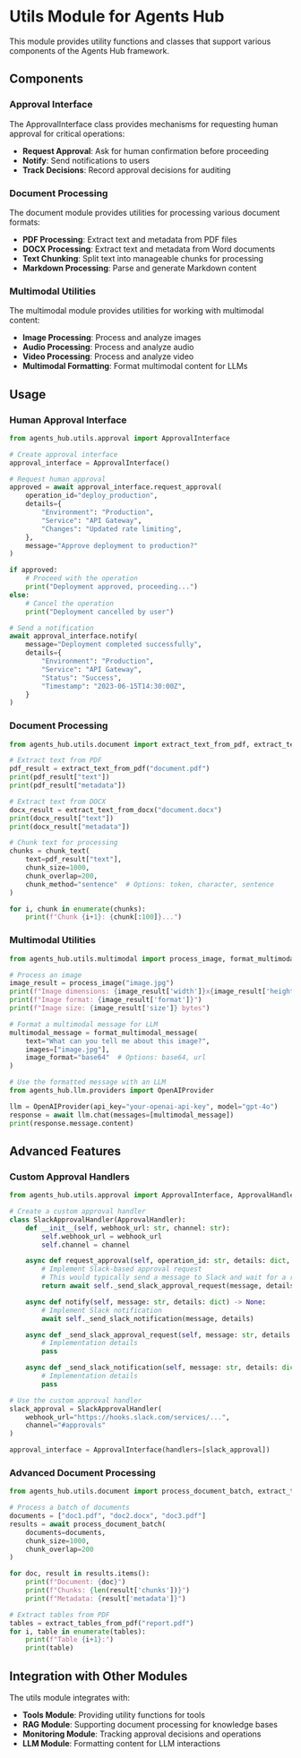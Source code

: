# Utils Module for Agents Hub

This module provides utility functions and classes that support various components of the Agents Hub framework.

## Components

### Approval Interface

The ApprovalInterface class provides mechanisms for requesting human approval for critical operations:
- **Request Approval**: Ask for human confirmation before proceeding
- **Notify**: Send notifications to users
- **Track Decisions**: Record approval decisions for auditing

### Document Processing

The document module provides utilities for processing various document formats:
- **PDF Processing**: Extract text and metadata from PDF files
- **DOCX Processing**: Extract text and metadata from Word documents
- **Text Chunking**: Split text into manageable chunks for processing
- **Markdown Processing**: Parse and generate Markdown content

### Multimodal Utilities

The multimodal module provides utilities for working with multimodal content:
- **Image Processing**: Process and analyze images
- **Audio Processing**: Process and analyze audio
- **Video Processing**: Process and analyze video
- **Multimodal Formatting**: Format multimodal content for LLMs

## Usage

### Human Approval Interface

```python
from agents_hub.utils.approval import ApprovalInterface

# Create approval interface
approval_interface = ApprovalInterface()

# Request human approval
approved = await approval_interface.request_approval(
    operation_id="deploy_production",
    details={
        "Environment": "Production",
        "Service": "API Gateway",
        "Changes": "Updated rate limiting",
    },
    message="Approve deployment to production?"
)

if approved:
    # Proceed with the operation
    print("Deployment approved, proceeding...")
else:
    # Cancel the operation
    print("Deployment cancelled by user")

# Send a notification
await approval_interface.notify(
    message="Deployment completed successfully",
    details={
        "Environment": "Production",
        "Service": "API Gateway",
        "Status": "Success",
        "Timestamp": "2023-06-15T14:30:00Z",
    }
)
```

### Document Processing

```python
from agents_hub.utils.document import extract_text_from_pdf, extract_text_from_docx, chunk_text

# Extract text from PDF
pdf_result = extract_text_from_pdf("document.pdf")
print(pdf_result["text"])
print(pdf_result["metadata"])

# Extract text from DOCX
docx_result = extract_text_from_docx("document.docx")
print(docx_result["text"])
print(docx_result["metadata"])

# Chunk text for processing
chunks = chunk_text(
    text=pdf_result["text"],
    chunk_size=1000,
    chunk_overlap=200,
    chunk_method="sentence"  # Options: token, character, sentence
)

for i, chunk in enumerate(chunks):
    print(f"Chunk {i+1}: {chunk[:100]}...")
```



### Multimodal Utilities

```python
from agents_hub.utils.multimodal import process_image, format_multimodal_message

# Process an image
image_result = process_image("image.jpg")
print(f"Image dimensions: {image_result['width']}x{image_result['height']}")
print(f"Image format: {image_result['format']}")
print(f"Image size: {image_result['size']} bytes")

# Format a multimodal message for LLM
multimodal_message = format_multimodal_message(
    text="What can you tell me about this image?",
    images=["image.jpg"],
    image_format="base64"  # Options: base64, url
)

# Use the formatted message with an LLM
from agents_hub.llm.providers import OpenAIProvider

llm = OpenAIProvider(api_key="your-openai-api-key", model="gpt-4o")
response = await llm.chat(messages=[multimodal_message])
print(response.message.content)
```

## Advanced Features

### Custom Approval Handlers

```python
from agents_hub.utils.approval import ApprovalInterface, ApprovalHandler

# Create a custom approval handler
class SlackApprovalHandler(ApprovalHandler):
    def __init__(self, webhook_url: str, channel: str):
        self.webhook_url = webhook_url
        self.channel = channel

    async def request_approval(self, operation_id: str, details: dict, message: str) -> bool:
        # Implement Slack-based approval request
        # This would typically send a message to Slack and wait for a response
        return await self._send_slack_approval_request(message, details)

    async def notify(self, message: str, details: dict) -> None:
        # Implement Slack notification
        await self._send_slack_notification(message, details)

    async def _send_slack_approval_request(self, message: str, details: dict) -> bool:
        # Implementation details
        pass

    async def _send_slack_notification(self, message: str, details: dict) -> None:
        # Implementation details
        pass

# Use the custom approval handler
slack_approval = SlackApprovalHandler(
    webhook_url="https://hooks.slack.com/services/...",
    channel="#approvals"
)

approval_interface = ApprovalInterface(handlers=[slack_approval])
```

### Advanced Document Processing

```python
from agents_hub.utils.document import process_document_batch, extract_tables_from_pdf

# Process a batch of documents
documents = ["doc1.pdf", "doc2.docx", "doc3.pdf"]
results = await process_document_batch(
    documents=documents,
    chunk_size=1000,
    chunk_overlap=200
)

for doc, result in results.items():
    print(f"Document: {doc}")
    print(f"Chunks: {len(result['chunks'])}")
    print(f"Metadata: {result['metadata']}")

# Extract tables from PDF
tables = extract_tables_from_pdf("report.pdf")
for i, table in enumerate(tables):
    print(f"Table {i+1}:")
    print(table)
```

## Integration with Other Modules

The utils module integrates with:
- **Tools Module**: Providing utility functions for tools
- **RAG Module**: Supporting document processing for knowledge bases
- **Monitoring Module**: Tracking approval decisions and operations
- **LLM Module**: Formatting content for LLM interactions

